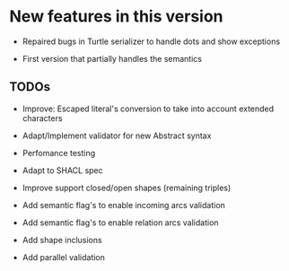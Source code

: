 New features in this version
============================

- Repaired bugs in Turtle serializer to handle dots and show exceptions

- First version that partially handles the semantics 



 TODOs
------

- 	Improve: Escaped literal's conversion to take into account extended characters
   
-   Adapt/Implement validator for new Abstract syntax

-   Perfomance testing

-   Adapt to SHACL spec

-   Improve support closed/open shapes (remaining triples)

-   Add semantic flag's to enable incoming arcs validation

-   Add semantic flag's to enable relation arcs validation

-   Add shape inclusions

-   Add parallel validation


